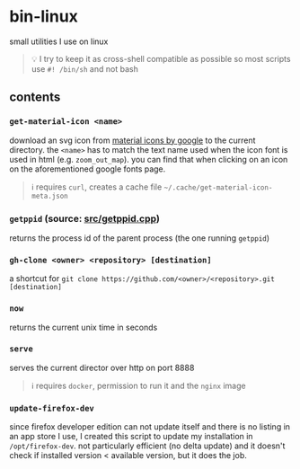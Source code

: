 # bin-linux
small utilities I use on linux

> 💡 I try to keep it as cross-shell compatible as possible so most scripts use `#! /bin/sh` and not bash

## contents

### `get-material-icon <name>`
download an svg icon from [material icons by google](https://fonts.google.com/icons?icon.set=Material+Icons) to the current directory.
the `<name>` has to match the text name used when the icon font is used in html (e.g. `zoom_out_map`). you can find that when clicking
on an icon on the aforementioned google fonts page.

> ℹ️ requires `curl`, creates a cache file `~/.cache/get-material-icon-meta.json`

### `getppid` (source: [src/getppid.cpp](src/getppid.cpp))
returns the process id of the parent process (the one running `getppid`)

### `gh-clone <owner> <repository> [destination]`
a shortcut for `git clone https://github.com/<owner>/<repository>.git [destination]`

### `now`
returns the current unix time in seconds

### `serve`
serves the current director over http on port 8888

> ℹ️ requires `docker`, permission to run it and the `nginx` image

### `update-firefox-dev`
since firefox developer edition can not update itself and there is no listing in an app store I use,
I created this script to update my installation in `/opt/firefox-dev`. not particularly efficient
(no delta update) and it doesn't check if installed version < available version, but it does the job.
